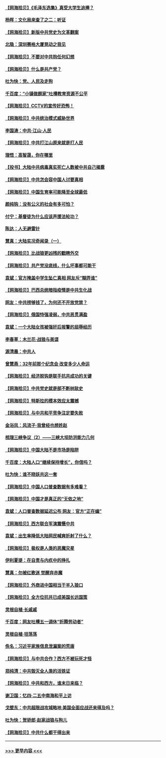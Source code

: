 #### [【网海拾贝】《毛泽东选集》真受大学生追捧？](../pages/nsc993/n12968779.md?t=05231851) 
#### [杨晖：文化局来查了之二：听证](../pages/nsc993/n12966528.md?t=05231851) 
#### [【网海拾贝】新版中共党史为文革翻案](../pages/nsc993/n12967526.md?t=05231851) 
#### [北隐：深圳赛格大厦晃动之我见](../pages/nsc993/n12967393.md?t=05231851) 
#### [【网海拾贝】不要对中共抱任何幻想](../pages/nsc993/n12965222.md?t=05231851) 
#### [【网海拾贝】什么是共产党？](../pages/nsc993/n12962781.md?t=05231851) 
#### [吐为快：党、人民及走狗](../pages/nsc993/n12962747.md?t=05231851) 
#### [千百度：“小镇做题家”吐槽教育资源不公平](../pages/nsc993/n12962705.md?t=05231851) 
#### [【网海拾贝】CCTV的宣传好恐怖！](../pages/nsc993/n12959984.md?t=05231851) 
#### [【网海拾贝】中共统治模式威胁世界](../pages/nsc993/n12957622.md?t=05231851) 
#### [李国涛：中共‧江山‧人民](../pages/nsc993/n12957502.md?t=05231851) 
#### [【网海拾贝】中共打江山原来就是打人民](../pages/nsc993/n12954345.md?t=05231851) 
#### [理悟：高智晟，你在哪里](../pages/nsc993/n12953115.md?t=05231851) 
#### [【投书】大陆中共病毒真实死亡人数被中共自己揭露](../pages/nsc993/n12953050.md?t=05231851) 
#### [【网海拾贝】中共怎会容中国人讨要真相](../pages/nsc993/n12952161.md?t=05231851) 
#### [【网海拾贝】中国生育率可能降至全球最低](../pages/nsc993/n12948793.md?t=05231851) 
#### [颜纯钩：没有公义的社会有多可怕？](../pages/nsc993/n12947626.md?t=05231851) 
#### [付宁：基督徒为什么应该声援法轮功？](../pages/nsc993/n12947233.md?t=05231851) 
#### [陈达：人无避雷针](../pages/nsc993/n12947098.md?t=05231851) 
#### [慧真：大陆实况奇闻录（一）](../pages/nsc993/n12945811.md?t=05231851) 
#### [【网海拾贝】比战狼更凶残的戳瞎外交](../pages/nsc993/n12945717.md?t=05231851) 
#### [【网海拾贝】共产党没底线，什么坏事都可能干](../pages/nsc993/n12942090.md?t=05231851) 
#### [袁斌：官方掩盖中学生坠亡真相 网友斥“糊弄谁”](../pages/nsc993/n12942029.md?t=05231851) 
#### [【网海拾贝】巴西总统暗指疫情是中共生化战](../pages/nsc993/n12938999.md?t=05231851) 
#### [网友：中共捞够钱了，为何还不开放党禁？](../pages/nsc993/n12938952.md?t=05231851) 
#### [【网海拾贝】俄国恃强凌弱，中共恶贯满盈](../pages/nsc993/n12936626.md?t=05231851) 
#### [袁斌：一个大陆女孩被强奸后报警的屈辱经历](../pages/nsc993/n12936547.md?t=05231851) 
#### [李春草：木兰花·战狼与美谍](../pages/nsc993/n12935995.md?t=05231851) 
#### [源清晨：中共人](../pages/nsc993/n12935589.md?t=05231851) 
#### [曾慧燕：32年前那个纪念会 改变多少人命运](../pages/nsc993/n12934233.md?t=05231851) 
#### [【网海拾贝】经济脱钩是联手抗共成功的关键](../pages/nsc993/n12934176.md?t=05231851) 
#### [【网海拾贝】中共党史就是部不断树敌史](../pages/nsc993/n12932844.md?t=05231851) 
#### [【网海拾贝】特斯拉的模本效应太震撼](../pages/nsc993/n12925626.md?t=05231851) 
#### [【网海拾贝】与中共和平竞争注定要失败](../pages/nsc993/n12923326.md?t=05231851) 
#### [金浴凤：风流子‧我曾经也想姓赵](../pages/nsc993/n12920911.md?t=05231851) 
#### [梳理三峡争议（2）——三峡大坝防洪能力几何](../pages/nsc993/n12920173.md?t=05231851) 
#### [【网海拾贝】中国大陆不是市场是陷阱](../pages/nsc993/n12920143.md?t=05231851) 
#### [千百度：大陆人口“继续保持增长”，你信吗？](../pages/nsc993/n12918946.md?t=05231851) 
#### [吐为快：谁不晓妖共这一套](../pages/nsc993/n12918941.md?t=05231851) 
#### [【网海拾贝】中国人口普查数据有多难看？](../pages/nsc993/n12917822.md?t=05231851) 
#### [【网海拾贝】中国才是真正的“无依之地”](../pages/nsc993/n12915845.md?t=05231851) 
#### [袁斌：人口普查数据延迟公布 网友：官方“正在编”](../pages/nsc993/n12915748.md?t=05231851) 
#### [【网海拾贝】西方联合军演震慑中共](../pages/nsc993/n12913466.md?t=05231851) 
#### [袁斌：出生率降低大陆网民喊爽折射了什么？](../pages/nsc993/n12913365.md?t=05231851) 
#### [【网海拾贝】极权是人类的恶魔灾星](../pages/nsc993/n12910697.md?t=05231851) 
#### [伊利夏提：在自责与内疚中的挣扎](../pages/nsc993/n12910493.md?t=05231851) 
#### [慧真：勿被红歌迷 觉醒弃赤魔](../pages/nsc993/n12910485.md?t=05231851) 
#### [【网海拾贝】外商进中国相当于羊入狼口](../pages/nsc993/n12908274.md?t=05231851) 
#### [【网海拾贝】全方位抗共已成美国长远国策](../pages/nsc993/n12906878.md?t=05231851) 
#### [灵根自植‧长戚戚](../pages/nsc993/n12905585.md?t=05231851) 
#### [千百度：网友吐槽五一调休“折腾劳动者”](../pages/nsc993/n12905934.md?t=05231851) 
#### [灵根自植‧坦荡荡](../pages/nsc993/n12905562.md?t=05231851) 
#### [佚名：习近平家族信息泄漏案的荒唐](../pages/nsc993/n12904705.md?t=05231851) 
#### [【网海拾贝】与中共合作？西方不被玩死才怪](../pages/nsc993/n12903873.md?t=05231851) 
#### [郑纯清：中共毁灭全人类的活铁证](../pages/nsc993/n12903785.md?t=05231851) 
#### [【网海拾贝】中共和西方，谁末日来临？](../pages/nsc993/n12903482.md?t=05231851) 
#### [谢卫国：忆四‧二五中南海和平上访](../pages/nsc993/n12902192.md?t=05231851) 
#### [戈壁东：中共超限战攻城略地 美国全面应战还来得及吗？](../pages/nsc993/n12902297.md?t=05231851) 
#### [吐为快：贺骄郎‧赵家战狼与狗儿](../pages/nsc993/n12902280.md?t=05231851) 
#### [【网海拾贝】中共什么都干得出来](../pages/nsc993/n12897500.md?t=05231851) 

----
#### [ >>> 更早内容 <<< ](../indexes/nsc993-earlier.md)
